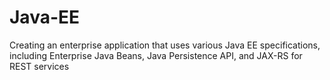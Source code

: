 # Java-EE
Creating an enterprise application that uses various Java EE specifications, including Enterprise Java Beans, Java Persistence API, and JAX-RS for REST services
